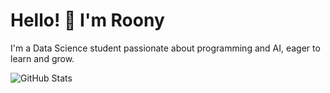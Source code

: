 # Hello! 👋 I'm Roony

I'm a Data Science student passionate about programming and AI, eager to learn and grow.

![GitHub Stats](https://github-readme-stats.vercel.app/api?username=Roony-6&show_icons=true&theme=radical)
<!--
**Roony-6/Roony-6** is a ✨ _special_ ✨ repository because its `README.md` (this file) appears on your GitHub profile.

Here are some ideas to get you started:

- 🔭 I’m currently working on ...
- 🌱 I’m currently learning ...
- 👯 I’m looking to collaborate on ...
- 🤔 I’m looking for help with ...
- 💬 Ask me about ...
- 📫 How to reach me: ...
- 😄 Pronouns: ...
- ⚡ Fun fact: ...
-->

